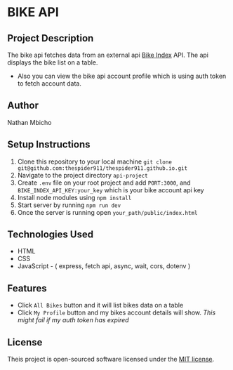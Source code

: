 # BIKE API

## Project Description
The bike api fetches data from an external api [Bike Index](https://bikeindex.org) API. The api displays the bike list on a table.

- Also you can view the bike api account profile which is using auth token to fetch account data.

## Author
Nathan Mbicho

## Setup Instructions
1. Clone this repository to your local machine
``
git clone git@github.com:thespider911/thespider911.github.io.git
``
2. Navigate to the project directory `api-project`
3. Create `.env` file on your root project and add `PORT:3000`, and `BIKE_INDEX_API_KEY:your_key` which is your bike account api key
4. Install node modules using  `npm install`
5. Start server by running `npm run dev`
6. Once the server is running open `your_path/public/index.html`

## Technologies Used
- HTML
- CSS
- JavaScript - ( express, fetch api, async, wait, cors, dotenv )

## Features
- Click `All Bikes` button and it will list bikes data on a table
- Click `My Profile` button and my bikes account details will show.
*This might fail if my auth token has expired*

## License
Theis project is open-sourced software licensed under the [MIT license](https://opensource.org/license/MIT).
